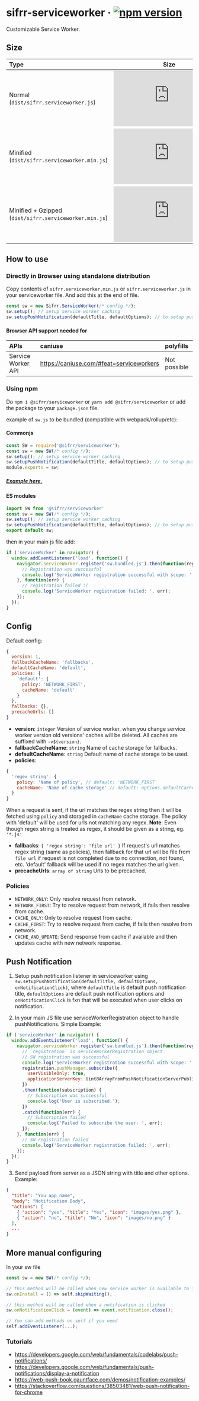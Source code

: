 # sifrr-serviceworker · [![npm version](https://img.shields.io/npm/v/@sifrr/serviceworker.svg)](https://www.npmjs.com/package/@sifrr/serviceworker)

Customizable Service Worker.

## Size

| Type                                                   |                                                                                                                                          Size                                                                                                                                          |
| :----------------------------------------------------- | :------------------------------------------------------------------------------------------------------------------------------------------------------------------------------------------------------------------------------------------------------------------------------------: |
| Normal (`dist/sifrr.serviceworker.js`)                 |                    [![Normal](https://img.badgesize.io/sifrr/sifrr/master/packages/browser/sifrr-serviceworker/dist/sifrr.serviceworker.js?maxAge=600)](https://github.com/sifrr/sifrr/blob/master/packages/browser/sifrr-serviceworker/dist/sifrr.serviceworker.js)                   |
| Minified (`dist/sifrr.serviceworker.min.js`)           |               [![Minified](https://img.badgesize.io/sifrr/sifrr/master/packages/browser/sifrr-serviceworker/dist/sifrr.serviceworker.min.js?maxAge=600)](https://github.com/sifrr/sifrr/blob/master/packages/browser/sifrr-serviceworker/dist/sifrr.serviceworker.min.js)              |
| Minified + Gzipped (`dist/sifrr.serviceworker.min.js`) | [![Minified + Gzipped](https://img.badgesize.io/sifrr/sifrr/master/packages/browser/sifrr-serviceworker/dist/sifrr.serviceworker.min.js?compression=gzip&maxAge=600)](https://github.com/sifrr/sifrr/blob/master/packages/browser/sifrr-serviceworker/dist/sifrr.serviceworker.min.js) |

## How to use

### Directly in Browser using standalone distribution

Copy contents of `sifrr.serviceworker.min.js` or `sifrr.serviceworker.js` in your serviceworker file.
And add this at the end of file.

```js
const sw = new Sifrr.ServiceWorker(/* config */);
sw.setup(); // setup service worker caching
sw.setupPushNotification(defaultTitle, defaultOptions); // to setup push event listener
```

#### Browser API support needed for

| APIs               | caniuse                                    | polyfills    |
| :----------------- | :----------------------------------------- | :----------- |
| Service Worker API | <https://caniuse.com/#feat=serviceworkers> | Not possible |

### Using npm

Do `npm i @sifrr/serviceworker` or `yarn add @sifrr/serviceworker` or add the package to your `package.json` file.

example of `sw.js` to be bundled (compatible with webpack/rollup/etc):

#### Commonjs

```js
const SW = require('@sifrr/serviceworker');
const sw = new SW(/* config */);
sw.setup(); // setup service worker caching
sw.setupPushNotification(defaultTitle, defaultOptions); // to setup push event listener
module.exports = sw;
```

##### [Example here.](./test/public/sw.js)

#### ES modules

```js
import SW from '@sifrr/serviceworker'
const sw = new SW(/* config */);
sw.setup(); // setup service worker caching
sw.setupPushNotification(defaultTitle, defaultOptions); // to setup push event listener
export default sw;
```

then in your main js file add:

```js
if ('serviceWorker' in navigator) {
  window.addEventListener('load', function() {
    navigator.serviceWorker.register('sw.bundled.js').then(function(registration) {
      // Registration was successful
      console.log('ServiceWorker registration successful with scope: ', registration.scope);
    }, function(err) {
      // registration failed :(
      console.log('ServiceWorker registration failed: ', err);
    });
  });
}
```

## Config

Default config:

```js
{
  version: 1,
  fallbackCacheName: 'fallbacks',
  defaultCacheName: 'default',
  policies: {
    'default': {
      policy: 'NETWORK_FIRST',
      cacheName: 'default'
    }
  },
  fallbacks: {},
  precacheUrls: []
}
```

-   **version**: `integer` Version of service worker, when you change service worker version old versions' caches will be deleted. All caches are suffixed with `-v${version}`.
-   **fallbackCacheName**: `string` Name of cache storage for fallbacks.
-   **defaultCacheName**: `string` Default name of cache storage to be used.
-   **policies**:

```js
{
  'regex string': {
    policy: 'Name of policy', // default: 'NETWORK_FIRST'
    cacheName: 'Name of cache storage' // default: options.defaultCacheName
  }
}
```

When a request is sent, if the url matches the regex string then it will be fetched using `policy` and storaged in `cacheName` cache storage. The policy with 'default' will be used for urls not matching any regex.
**Note**: Even though regex string is treated as regex, it should be given as a string, eg. `'*.js'`

-   **fallbacks**: `{ 'regex string': 'file url' }` If request's url matches regex string (same as policies), then fallback for that url will be file from `file url` if request is not completed due to no connection, not found, etc. 'default' fallback will be used if no regex matches the url given.
-   **precacheUrls**: `array of string` Urls to be precached.

### Policies

-   `NETWORK_ONLY`: Only resolve request from network.
-   `NETWORK_FIRST`: Try to resolve request from network, if fails then resolve from cache.
-   `CACHE_ONLY`: Only to resolve request from cache.
-   `CACHE_FIRST`: Try to resolve request from cache, if fails then resolve from network.
-   `CACHE_AND_UPDATE`: Send response from cache if available and then updates cache with new network response.

## Push Notification

1.  Setup push notification listener in serviceworker using
    `sw.setupPushNotification(defaultTitle, defaultOptions, onNotificationClick)`,
    where `defaultTitle` is default push notification title, `defaultOptions` are default push notification options and `onNotificationClick` is fxn that will be executed when user clicks on notification.

2.  In your main JS file use serviceWorkerRegistration object to handle pushNotifications.
    Simple Example:

```js
if ('serviceWorker' in navigator) {
  window.addEventListener('load', function() {
    navigator.serviceWorker.register('sw.bundled.js').then(function(registration) {
      // `registration` is serviceWorkerRegistration object
      // SW registration was successful
      console.log('ServiceWorker registration successful with scope: ', registration.scope);
      registration.pushManager.subscribe({
        userVisibleOnly: true,
        applicationServerKey: Uint8ArrayFromPushNotificationServerPublicKey
      })
      .then(function(subscription) {
        // Subscription was successful
        console.log('User is subscribed.');
      })
      .catch(function(err) {
        // Subscription failed
        console.log('Failed to subscribe the user: ', err);
      });
    }, function(err) {
      // SW registration failed
      console.log('ServiceWorker registration failed: ', err);
    });
  });
}
```

3.  Send payload from server as a JSON string with title and other options.
    Example:

```json
{
  "title": "You app name",
  "body": "Notification Body",
  "actions": [
    { "action": "yes", "title": "Yes", "icon": "images/yes.png" },
    { "action": "no", "title": "No", "icon": "images/no.png" }
  ],
  ...
}
```

## More manual configuring
In your sw file
```js
const sw = new SW(/* config */);

// this method will be called when new service worker is available to install
sw.onInstall = () => self.skipWaiting();

// this method will be called when a notification is clicked
sw.onNotificationClick = (event) => event.notification.close();

// You can add methods on self if you need
self.addEventListener(...);
```

### Tutorials

-   <https://developers.google.com/web/fundamentals/codelabs/push-notifications/>
-   <https://developers.google.com/web/fundamentals/push-notifications/display-a-notification>
-   <https://web-push-book.gauntface.com/demos/notification-examples/>
-   <https://stackoverflow.com/questions/38503481/web-push-notification-for-chrome>
